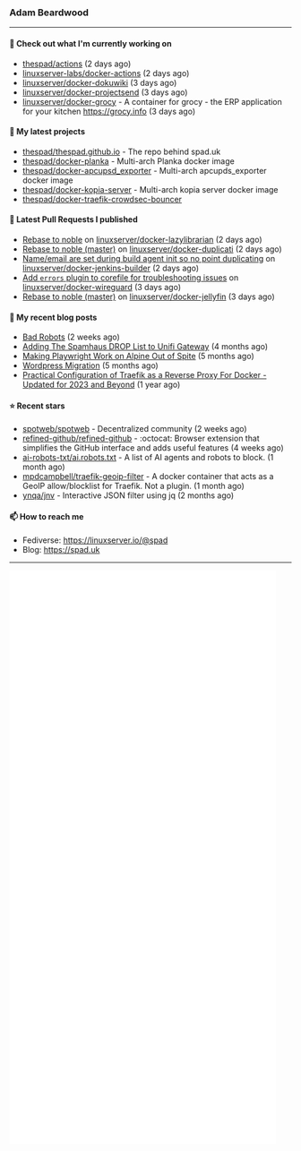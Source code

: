 ### Adam Beardwood
---
#### 👷 Check out what I'm currently working on

- [thespad/actions](https://github.com/thespad/actions) (2 days ago)
- [linuxserver-labs/docker-actions](https://github.com/linuxserver-labs/docker-actions) (2 days ago)
- [linuxserver/docker-dokuwiki](https://github.com/linuxserver/docker-dokuwiki) (3 days ago)
- [linuxserver/docker-projectsend](https://github.com/linuxserver/docker-projectsend) (3 days ago)
- [linuxserver/docker-grocy](https://github.com/linuxserver/docker-grocy) - A container for grocy - the ERP application for your kitchen https://grocy.info (3 days ago)

#### 🌱 My latest projects

- [thespad/thespad.github.io](https://github.com/thespad/thespad.github.io) - The repo behind spad.uk
- [thespad/docker-planka](https://github.com/thespad/docker-planka) - Multi-arch Planka docker image
- [thespad/docker-apcupsd_exporter](https://github.com/thespad/docker-apcupsd_exporter) - Multi-arch apcupds_exporter docker image
- [thespad/docker-kopia-server](https://github.com/thespad/docker-kopia-server) - Multi-arch kopia server docker image 
- [thespad/docker-traefik-crowdsec-bouncer](https://github.com/thespad/docker-traefik-crowdsec-bouncer)

#### 🔨 Latest Pull Requests I published

- [Rebase to noble](https://github.com/linuxserver/docker-lazylibrarian/pull/76) on [linuxserver/docker-lazylibrarian](https://github.com/linuxserver/docker-lazylibrarian) (2 days ago)
- [Rebase to noble (master)](https://github.com/linuxserver/docker-duplicati/pull/80) on [linuxserver/docker-duplicati](https://github.com/linuxserver/docker-duplicati) (2 days ago)
- [Name/email are set during build agent init so no point duplicating](https://github.com/linuxserver/docker-jenkins-builder/pull/274) on [linuxserver/docker-jenkins-builder](https://github.com/linuxserver/docker-jenkins-builder) (2 days ago)
- [Add `errors` plugin to corefile for troubleshooting issues](https://github.com/linuxserver/docker-wireguard/pull/350) on [linuxserver/docker-wireguard](https://github.com/linuxserver/docker-wireguard) (3 days ago)
- [Rebase to noble (master)](https://github.com/linuxserver/docker-jellyfin/pull/260) on [linuxserver/docker-jellyfin](https://github.com/linuxserver/docker-jellyfin) (3 days ago)

#### 📜 My recent blog posts

- [Bad Robots](https://www.spad.uk/posts/bad-robots/) (2 weeks ago)
- [Adding The Spamhaus DROP List to Unifi Gateway](https://www.spad.uk/posts/adding-spamhaus-drop-list-to-unifi-gateway/) (4 months ago)
- [Making Playwright Work on Alpine Out of Spite](https://www.spad.uk/posts/making-playwright-work-on-alpine-out-of-spite/) (5 months ago)
- [Wordpress Migration](https://www.spad.uk/posts/wordpress-migration/) (5 months ago)
- [Practical Configuration of Traefik as a Reverse Proxy For Docker - Updated for 2023 and Beyond](https://www.spad.uk/posts/practical-configuration-of-traefik-as-a-reverse-proxy-for-docker-updated-for-2023/) (1 year ago)

#### ⭐ Recent stars

- [spotweb/spotweb](https://github.com/spotweb/spotweb) - Decentralized community (2 weeks ago)
- [refined-github/refined-github](https://github.com/refined-github/refined-github) - :octocat: Browser extension that simplifies the GitHub interface and adds useful features (4 weeks ago)
- [ai-robots-txt/ai.robots.txt](https://github.com/ai-robots-txt/ai.robots.txt) - A list of AI agents and robots to block. (1 month ago)
- [mpdcampbell/traefik-geoip-filter](https://github.com/mpdcampbell/traefik-geoip-filter) - A docker container that acts as a GeoIP allow/blocklist for Traefik. Not a plugin. (1 month ago)
- [ynqa/jnv](https://github.com/ynqa/jnv) - Interactive JSON filter using jq (2 months ago)

#### 📫 How to reach me
- Fediverse: https://linuxserver.io/@spad
- Blog: https://spad.uk
---
<img src="https://raw.githubusercontent.com/thespad/thespad/main/github-metrics.svg">

